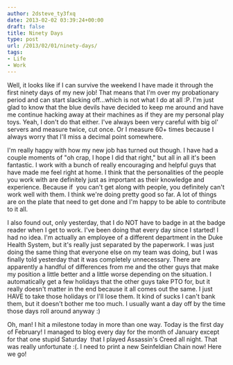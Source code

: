 ```yaml
---
author: 2dsteve_ty3fxq
date: 2013-02-02 03:39:24+00:00
draft: false
title: Ninety Days
type: post
url: /2013/02/01/ninety-days/
tags:
- Life
- Work
---
```


Well, it looks like if I can survive the weekend I have made it through the first ninety days of my new job! That means that I'm over my probationary period and can start slacking off...which is not what I do at all :P. I'm just glad to know that the blue devils have decided to keep me around and have me continue hacking away at their machines as if they are my personal play toys. Yeah, I don't do that either. I've always been very careful with big ol' servers and measure twice, cut once. Or I measure 60+ times because I always worry that I'll miss a decimal point somewhere.<!-- more -->

I'm really happy with how my new job has turned out though. I have had a couple moments of "oh crap, I hope I did that right," but all in all it's been fantastic. I work with a bunch of really encouraging and helpful guys that have made me feel right at home. I think that the personalities of the people you work with are definitely just as important as their knowledge and experience. Because if  you can't get along with people, you definitely can't work well with them. I think we're doing pretty good so far. A lot of things are on the plate that need to get done and I'm happy to be able to contribute to it all.

I also found out, only yesterday, that I do NOT have to badge in at the badge reader when I get to work. I've been doing that every day since I started! I had no idea. I'm actually an employee of a different department in the Duke Health System, but it's really just separated by the paperwork. I was just doing the same thing that everyone else on my team was doing, but I was finally told yesterday that it was completely unnecessary. There are apparently a handful of differences from me and the other guys that make my position a little better and a little worse depending on the situation. I automatically get a few holidays that the other guys take PTO for, but it really doesn't matter in the end because it all comes out the same. I just HAVE to take those holidays or I'll lose them. It kind of sucks I can't bank them, but it doesn't bother me too much. I usually want a day off by the time those days roll around anyway :)

Oh, man! I hit a milestone today in more than one way. Today is the first day of February! I managed to blog every day for the month of January except for that one stupid Saturday  that I played Assassin's Creed all night. That was really unfortunate :(. I need to print a new Seinfeldian Chain now! Here we go!
